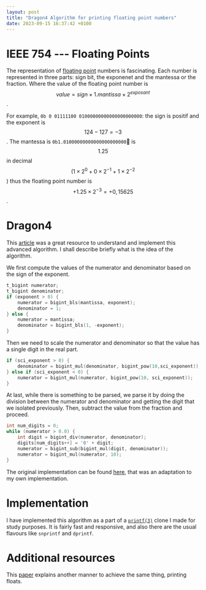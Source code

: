 ```yaml
---
layout: post
title: "Dragon4 Algorithm for printing floating point numbers"
date: 2023-09-15 16:37:42 +0100
---
```


# IEEE 754 --- Floating Points

The representation of [floating point](https://en.wikipedia.org/wiki/IEEE_754) numbers is fascinating. Each number is represented in three parts: sign bit, the exponenet and the mantessa or the fraction. Where the value of the floating point number is <span>$$value = sign \times 1.mantissa \times 2^{exposant}$$</span>.

For example, `0b 0 01111100 01000000000000000000000`: the sign is positif and the exponent is <span>$$124 − 127 = −3$$</span>. The mantessa is `0b1.01000000000000000000000` is <span>$$1.25$$</span> in decimal <span>$$(1 \times 2^0 + 0 \times 2^{−1} + 1 \times 2^{−2}$$)</span> thus the floating point number is <span>$$+1.25 \times 2^{−3} = +0,15625$$</span>.

# Dragon4

This [article](https://www.ryanjuckett.com/printing-floating-point-numbers/) was a great resource to understand and implement this advanced algorithm. I shall describe briefly what is the idea of the algorithm.

We first compute the values of the numerator and denominator based on the sign of the exponent.

```C
t_bigint numerator;
t_bigint denominator;
if (exponent > 0) {
	numerator = bigint_bls(mantissa, exponent);
    denominator = 1;
} else {
	numerator = mantissa;
    denominator = bigint_bls(1, -exponent);
}
```

Then we need to scale the numerator and denominator so that the value has a single digit in the real part.

```C
if (sci_exponent > 0) {
    denominator = bigint_mul(denominator, bigint_pow(10,sci_exponent));
} else if (sci_exponent < 0) {
    numerator = bigint_mul(numerator, bigint_pow(10, sci_exponent));
}
```

At last, while there is something to be parsed, we parse it by doing the division between the numerator and denominator and getting the digit that we isolated previously. Then, subtract the value from the fraction and proceed.

```C
int num_digits = 0;
while (numerator > 0.0) {
	int digit = bigint_div(numerator, denominator);
    digits[num_digits++] = '0' + digit;
    numerator = bigint_sub(bigint_mul(digit, denominator));
    numerator = bigint_mul(numerator, 10);
}
```

The original implementation can be found [here](https://www.ryanjuckett.com/printing-floating-point-numbers-part-2-dragon4/), that was an adaptation to my own implementation.

# Implementation

I have implemented this algorithm as a part of a [`printf(3)`](https://github.com/0x0584/libft/tree/master/ft_printf) clone I made for study purposes. It is fairly fast and responsive, and also there are the usual flavours like `snprintf` and `dprintf`. 

# Additional resources

This [paper](https://www.cs.tufts.edu/~nr/cs257/archive/florian-loitsch/printf.pdf) explains another manner to achieve the same thing, printing floats.

<script type="text/javascript" src="http://cdn.mathjax.org/mathjax/latest/MathJax.js?config=TeX-AMS-MML_HTMLorMML"></script>